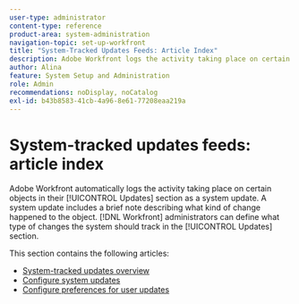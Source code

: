 ```yaml
---
user-type: administrator
content-type: reference
product-area: system-administration
navigation-topic: set-up-workfront
title: "System-Tracked Updates Feeds: Article Index"
description: Adobe Workfront logs the activity taking place on certain objects in their [!UICONTROL Updates] area. A system update includes a brief note describing what kind of change happened to the object. [!DNL Workfront] administrators can define what type of changes the system should track in the [!UICONTROL Updates] section.
author: Alina
feature: System Setup and Administration
role: Admin
recommendations: noDisplay, noCatalog
exl-id: b43b8583-41cb-4a96-8e61-77208eaa219a
---
```

# System-tracked updates feeds: article index

<!--Audited: 04/2024-->

Adobe Workfront automatically logs the activity taking place on certain objects in their [!UICONTROL Updates] section as a system update. A system update includes a brief note describing what kind of change happened to the object. [!DNL Workfront] administrators can define what type of changes the system should track in the [!UICONTROL Updates] section.

This section contains the following articles:

* [System-tracked updates overview](../../../administration-and-setup/set-up-workfront/system-tracked-update-feeds/system-tracked-update-feeds.md)
* [Configure system updates](../../../administration-and-setup/set-up-workfront/system-tracked-update-feeds/configure-system-updates.md)
* [Configure preferences for user updates](../../../administration-and-setup/set-up-workfront/system-tracked-update-feeds/configure-preferences-user-updates.md)
